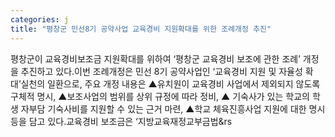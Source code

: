 ```yaml
---
categories: j
title: "평창군 민선8기 공약사업 교육경비 지원확대를 위한 조례개정 추진"
---
```

평창군이 교육경비보조금 지원확대를 위하여 &lsquo;평창군 교육경비 보조에 관한 조례&rsquo; 개정을 추진하고 있다.이번 조례개정은 민선 8기 공약사업인 &lsquo;교육경비 지원 및 자율성 확대&rsquo;실천의 일환으로, 주요 개정 내용은 ▲유치원이 교육경비 사업에서 제외되지 않도록 구체적 명시, ▲보조사업의 범위를 상위 규정에 따라 정비, ▲ 기숙사가 있는 학교의 학생 자부담 기숙사비를 지원할 수 있는 근거 마련, ▲학교 체육진흥사업 지원에 대한 명시 등을 담고 있다.교육경비 보조금은 &lsquo;지방교육재정교부금법&rs